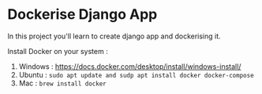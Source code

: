 # Dockerise Django App

In this project you'll learn to create django app and dockerising it.

Install Docker on your system :

1. Windows : https://docs.docker.com/desktop/install/windows-install/
2. Ubuntu : ```sudo apt update and sudp apt install docker docker-compose```
3. Mac : ```brew install docker```
